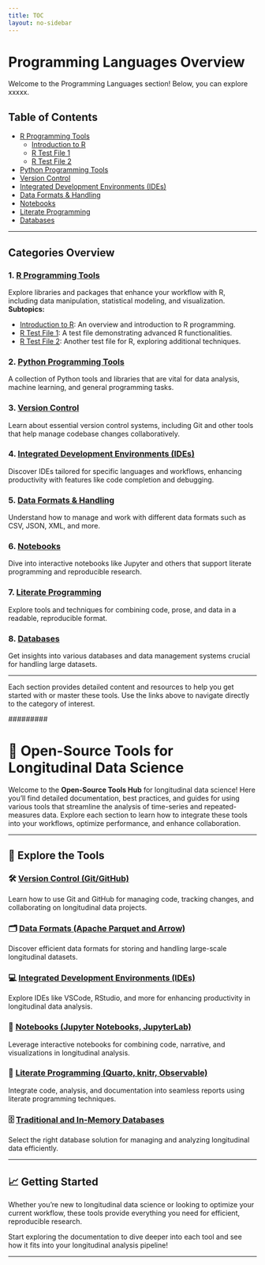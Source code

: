 ```yaml
---
title: TOC
layout: no-sidebar
---
```


# Programming Languages Overview

Welcome to the Programming Languages section! Below, you can explore xxxxx.

## Table of Contents

- [R Programming Tools](/tools/r)
  - [Introduction to R](/tools/2.r/1.index)
  - [R Test File 1](/tools/2.r/2.rtestfile1)
  - [R Test File 2](/tools/2.r/3.rtestfile2)
- [Python Programming Tools](/tools/3.python)
- [Version Control](/tools/4.version-control)
- [Integrated Development Environments (IDEs)](/tools/5.ides)
- [Data Formats & Handling](/tools/6.data-formats)
- [Notebooks](/tools/7.notebooks)
- [Literate Programming](/tools/8.literate-programming)
- [Databases](/tools/9.databases)

---

## Categories Overview

### 1. [R Programming Tools](/tools/2.r)

Explore libraries and packages that enhance your workflow with R, including data manipulation, statistical modeling, and visualization.  
**Subtopics:**

- [Introduction to R](/tools/2.r/1.index): An overview and introduction to R programming.
- [R Test File 1](/tools/2.r/2.rtestfile1): A test file demonstrating advanced R functionalities.
- [R Test File 2](/tools/2.r/3.rtestfile2): Another test file for R, exploring additional techniques.

### 2. [Python Programming Tools](/tools/3.python)

A collection of Python tools and libraries that are vital for data analysis, machine learning, and general programming tasks.

### 3. [Version Control](/tools/4.version-control)

Learn about essential version control systems, including Git and other tools that help manage codebase changes collaboratively.

### 4. [Integrated Development Environments (IDEs)](/tools/5.ides)

Discover IDEs tailored for specific languages and workflows, enhancing productivity with features like code completion and debugging.

### 5. [Data Formats & Handling](/tools/6.data-formats)

Understand how to manage and work with different data formats such as CSV, JSON, XML, and more.

### 6. [Notebooks](/tools/7.notebooks)

Dive into interactive notebooks like Jupyter and others that support literate programming and reproducible research.

### 7. [Literate Programming](/tools/8.literate-programming)

Explore tools and techniques for combining code, prose, and data in a readable, reproducible format.

### 8. [Databases](/tools/9.databases)

Get insights into various databases and data management systems crucial for handling large datasets.

---

Each section provides detailed content and resources to help you get started with or master these tools. Use the links above to navigate directly to the category of interest.

#########

# 🧰 **Open-Source Tools for Longitudinal Data Science**

Welcome to the **Open-Source Tools Hub** for longitudinal data science! Here you’ll find detailed documentation, best practices, and guides for using various tools that streamline the analysis of time-series and repeated-measures data. Explore each section to learn how to integrate these tools into your workflows, optimize performance, and enhance collaboration.

---

## 📂 **Explore the Tools**

### 🛠️ [Version Control (Git/GitHub)](/tools/version-control)

Learn how to use Git and GitHub for managing code, tracking changes, and collaborating on longitudinal data projects.

### 🗂️ [Data Formats (Apache Parquet and Arrow)](/tools/data-formats)

Discover efficient data formats for storing and handling large-scale longitudinal datasets.

### 💻 [Integrated Development Environments (IDEs)](/tools/ides)

Explore IDEs like VSCode, RStudio, and more for enhancing productivity in longitudinal data analysis.

### 📓 [Notebooks (Jupyter Notebooks, JupyterLab)](/tools/notebooks)

Leverage interactive notebooks for combining code, narrative, and visualizations in longitudinal analysis.

### 📖 [Literate Programming (Quarto, knitr, Observable)](/tools/literate-programming)

Integrate code, analysis, and documentation into seamless reports using literate programming techniques.

### 🗄️ [Traditional and In-Memory Databases](/tools/databases)

Select the right database solution for managing and analyzing longitudinal data efficiently.

---

## 📈 **Getting Started**

Whether you’re new to longitudinal data science or looking to optimize your current workflow, these tools provide everything you need for efficient, reproducible research.

Start exploring the documentation to dive deeper into each tool and see how it fits into your longitudinal analysis pipeline!

---
